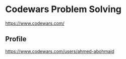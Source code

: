 # Codewars Problem Solving
https://www.codewars.com/

## Profile
https://www.codewars.com/users/ahmed-abohmaid